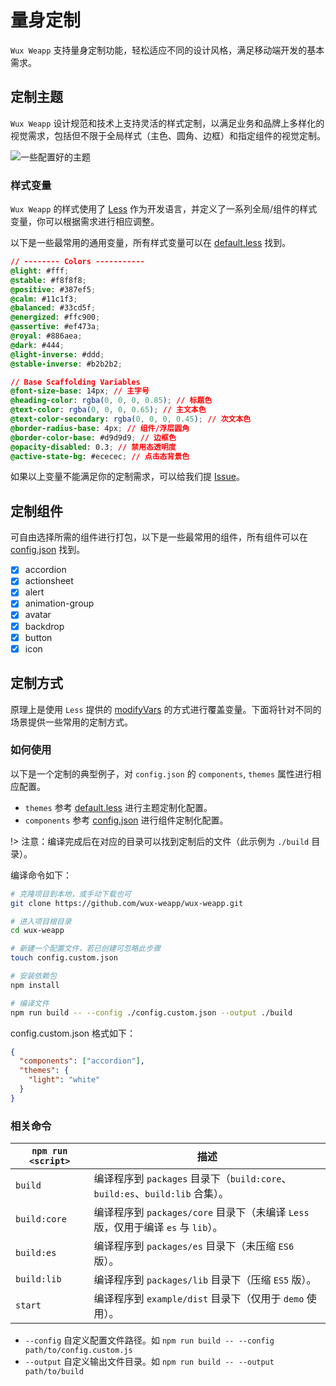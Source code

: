 # 量身定制

`Wux Weapp` 支持量身定制功能，轻松适应不同的设计风格，满足移动端开发的基本需求。

## 定制主题

`Wux Weapp` 设计规范和技术上支持灵活的样式定制，以满足业务和品牌上多样化的视觉需求，包括但不限于全局样式（主色、圆角、边框）和指定组件的视觉定制。

![一些配置好的主题](_images/themes.png)

### 样式变量

`Wux Weapp` 的样式使用了 [Less](http://lesscss.org/) 作为开发语言，并定义了一系列全局/组件的样式变量，你可以根据需求进行相应调整。

以下是一些最常用的通用变量，所有样式变量可以在 [default.less](https://github.com/wux-weapp/wux-weapp/tree/master/src/styles/themes/default.less) 找到。

```css
// -------- Colors -----------
@light: #fff;
@stable: #f8f8f8;
@positive: #387ef5;
@calm: #11c1f3;
@balanced: #33cd5f;
@energized: #ffc900;
@assertive: #ef473a;
@royal: #886aea;
@dark: #444;
@light-inverse: #ddd;
@stable-inverse: #b2b2b2;

// Base Scaffolding Variables
@font-size-base: 14px; // 主字号
@heading-color: rgba(0, 0, 0, 0.85); // 标题色
@text-color: rgba(0, 0, 0, 0.65); // 主文本色
@text-color-secondary: rgba(0, 0, 0, 0.45); // 次文本色
@border-radius-base: 4px; // 组件/浮层圆角
@border-color-base: #d9d9d9; // 边框色
@opacity-disabled: 0.3; // 禁用态透明度
@active-state-bg: #ececec; // 点击态背景色
```

如果以上变量不能满足你的定制需求，可以给我们提 [Issue](https://github.com/wux-weapp/wux-weapp/issues)。

## 定制组件

可自由选择所需的组件进行打包，以下是一些最常用的组件，所有组件可以在 [config.json](https://github.com/wux-weapp/wux-weapp/tree/master/scripts/config.json) 找到。

- [x] accordion
- [x] actionsheet
- [x] alert
- [x] animation-group
- [x] avatar
- [x] backdrop
- [x] button
- [x] icon

## 定制方式

原理上是使用 `Less` 提供的 [modifyVars](http://lesscss.org/usage/#using-less-in-the-browser-modify-variables) 的方式进行覆盖变量。下面将针对不同的场景提供一些常用的定制方式。

### 如何使用

以下是一个定制的典型例子，对 `config.json` 的 `components`, `themes` 属性进行相应配置。

- `themes` 参考 [default.less](https://github.com/wux-weapp/wux-weapp/tree/master/src/styles/themes/default.less) 进行主题定制化配置。
- `components` 参考 [config.json](https://github.com/wux-weapp/wux-weapp/tree/master/scripts/config.json) 进行组件定制化配置。

!> 注意：编译完成后在对应的目录可以找到定制后的文件（此示例为 `./build` 目录）。

编译命令如下：

```bash
# 克隆项目到本地，或手动下载也可
git clone https://github.com/wux-weapp/wux-weapp.git

# 进入项目根目录
cd wux-weapp

# 新建一个配置文件，若已创建可忽略此步骤
touch config.custom.json

# 安装依赖包
npm install

# 编译文件
npm run build -- --config ./config.custom.json --output ./build
```

config.custom.json 格式如下：

```json
{
  "components": ["accordion"],
  "themes": {
    "light": "white"
  }
}
```

### 相关命令

| `npm run <script>` | 描述                                                                              |
| ------------------ | --------------------------------------------------------------------------------- |
| `build`            | 编译程序到 `packages` 目录下（`build:core`、 `build:es`、`build:lib` 合集）。     |
| `build:core`       | 编译程序到 `packages/core` 目录下（未编译 `Less` 版，仅用于编译 `es` 与 `lib`）。 |
| `build:es`         | 编译程序到 `packages/es` 目录下（未压缩 `ES6` 版）。                              |
| `build:lib`        | 编译程序到 `packages/lib` 目录下（压缩 `ES5` 版）。                               |
| `start`            | 编译程序到 `example/dist` 目录下（仅用于 `demo` 使用）。                          |

- `--config` 自定义配置文件路径。如 `npm run build -- --config path/to/config.custom.js`
- `--output` 自定义输出文件目录。如 `npm run build -- --output path/to/build`
